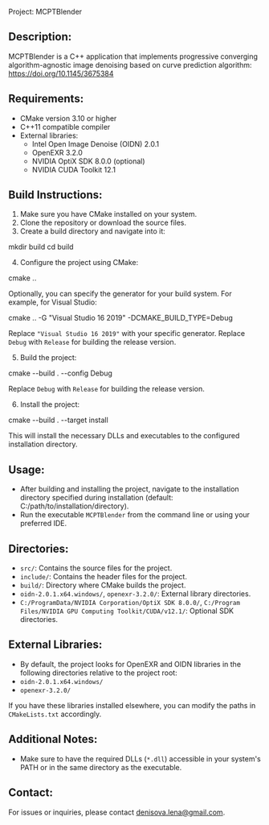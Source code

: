 Project: MCPTBlender

Description:
-------------
MCPTBlender is a C++ application that implements progressive converging algorithm-agnostic image denoising based on curve prediction algorithm: https://doi.org/10.1145/3675384

Requirements:
-------------
- CMake version 3.10 or higher
- C++11 compatible compiler
- External libraries:
  - Intel Open Image Denoise (OIDN) 2.0.1
  - OpenEXR 3.2.0
  - NVIDIA OptiX SDK 8.0.0 (optional)
  - NVIDIA CUDA Toolkit 12.1

Build Instructions:
-------------------
1. Make sure you have CMake installed on your system.
2. Clone the repository or download the source files.
3. Create a build directory and navigate into it:

mkdir build
cd build

4. Configure the project using CMake:

cmake ..

Optionally, you can specify the generator for your build system. For example, for Visual Studio:

cmake .. -G "Visual Studio 16 2019" -DCMAKE_BUILD_TYPE=Debug

Replace `"Visual Studio 16 2019"` with your specific generator. Replace `Debug` with `Release` for building the release version.

5. Build the project:

cmake --build . --config Debug

Replace `Debug` with `Release` for building the release version.

6. Install the project:

cmake --build . --target install

This will install the necessary DLLs and executables to the configured installation directory.

Usage:
------
- After building and installing the project, navigate to the installation directory specified during installation (default: C:/path/to/installation/directory).
- Run the executable `MCPTBlender` from the command line or using your preferred IDE.

Directories:
------------
- `src/`: Contains the source files for the project.
- `include/`: Contains the header files for the project.
- `build/`: Directory where CMake builds the project.
- `oidn-2.0.1.x64.windows/`, `openexr-3.2.0/`: External library directories.
- `C:/ProgramData/NVIDIA Corporation/OptiX SDK 8.0.0/`, `C:/Program Files/NVIDIA GPU Computing Toolkit/CUDA/v12.1/`: Optional SDK directories.

External Libraries:
--------------------
- By default, the project looks for OpenEXR and OIDN libraries in the following directories relative to the project root:
- `oidn-2.0.1.x64.windows/`
- `openexr-3.2.0/`

If you have these libraries installed elsewhere, you can modify the paths in `CMakeLists.txt` accordingly.

Additional Notes:
-----------------
- Make sure to have the required DLLs (`*.dll`) accessible in your system's PATH or in the same directory as the executable.

Contact:
--------
For issues or inquiries, please contact denisova.lena@gmail.com.
